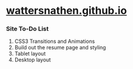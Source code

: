 # [wattersnathen.github.io](http://wattersnathen.github.io/)

### Site To-Do List

1. CSS3 Transitions and Animations
2. Build out the resume page and styling
3. Tablet layout
4. Desktop layout